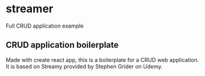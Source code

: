 # streamer
Full CRUD application example
## CRUD application boilerplate

Made with create react app, this is a boilerplate for a CRUD web application. It is based on Streamy provided by Stephen Grider on Udemy. 
